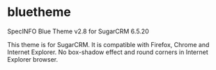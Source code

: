 # bluetheme
SpecINFO Blue Theme v2.8 for SugarCRM 6.5.20

This theme is for SugarCRM. It is compatible with Firefox, 
Chrome and Internet Explorer. No box-shadow effect and round corners in Internet Explorer browser.
